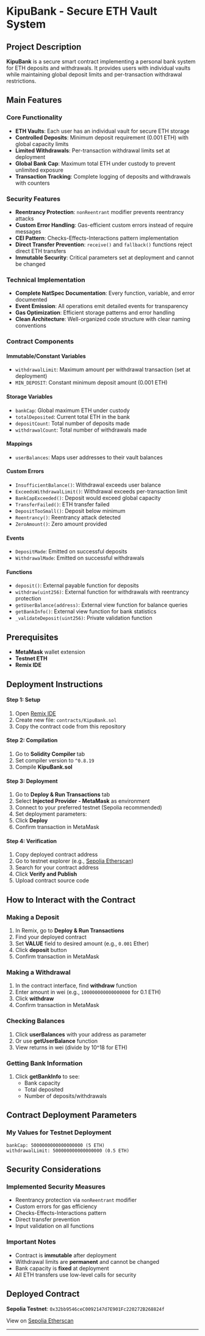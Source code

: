 # KipuBank - Secure ETH Vault System

## Project Description

**KipuBank** is a secure smart contract implementing a personal bank system for ETH deposits and withdrawals. It provides users with individual vaults while maintaining global deposit limits and per-transaction withdrawal restrictions.

## Main Features

### Core Functionality
- **ETH Vaults**: Each user has an individual vault for secure ETH storage
- **Controlled Deposits**: Minimum deposit requirement (0.001 ETH) with global capacity limits
- **Limited Withdrawals**: Per-transaction withdrawal limits set at deployment
- **Global Bank Cap**: Maximum total ETH under custody to prevent unlimited exposure
- **Transaction Tracking**: Complete logging of deposits and withdrawals with counters

### Security Features
- **Reentrancy Protection**: `nonReentrant` modifier prevents reentrancy attacks
- **Custom Error Handling**: Gas-efficient custom errors instead of require messages
- **CEI Pattern**: Checks-Effects-Interactions pattern implementation
- **Direct Transfer Prevention**: `receive()` and `fallback()` functions reject direct ETH transfers
- **Immutable Security**: Critical parameters set at deployment and cannot be changed

### Technical Implementation
- **Complete NatSpec Documentation**: Every function, variable, and error documented
- **Event Emission**: All operations emit detailed events for transparency
- **Gas Optimization**: Efficient storage patterns and error handling
- **Clean Architecture**: Well-organized code structure with clear naming conventions

### Contract Components

#### **Immutable/Constant Variables**
- `withdrawalLimit`: Maximum amount per withdrawal transaction (set at deployment)
- `MIN_DEPOSIT`: Constant minimum deposit amount (0.001 ETH)

#### **Storage Variables**
- `bankCap`: Global maximum ETH under custody
- `totalDeposited`: Current total ETH in the bank
- `depositCount`: Total number of deposits made
- `withdrawalCount`: Total number of withdrawals made

#### **Mappings**
- `userBalances`: Maps user addresses to their vault balances

#### **Custom Errors**
- `InsufficientBalance()`: Withdrawal exceeds user balance
- `ExceedsWithdrawalLimit()`: Withdrawal exceeds per-transaction limit
- `BankCapExceeded()`: Deposit would exceed global capacity
- `TransferFailed()`: ETH transfer failed
- `DepositTooSmall()`: Deposit below minimum
- `Reentrancy()`: Reentrancy attack detected
- `ZeroAmount()`: Zero amount provided

#### **Events**
- `DepositMade`: Emitted on successful deposits
- `WithdrawalMade`: Emitted on successful withdrawals

#### **Functions**
- `deposit()`: External payable function for deposits
- `withdraw(uint256)`: External function for withdrawals with reentrancy protection
- `getUserBalance(address)`: External view function for balance queries
- `getBankInfo()`: External view function for bank statistics
- `_validateDeposit(uint256)`: Private validation function

## Prerequisites

- **MetaMask** wallet extension
- **Testnet ETH** 
- **Remix IDE**

## Deployment Instructions

#### Step 1: Setup
1. Open [Remix IDE](https://remix.ethereum.org)
2. Create new file: `contracts/KipuBank.sol`
3. Copy the contract code from this repository

#### Step 2: Compilation
1. Go to **Solidity Compiler** tab
2. Set compiler version to `^0.8.19`
3. Compile **KipuBank.sol**

#### Step 3: Deployment
1. Go to **Deploy & Run Transactions** tab
2. Select **Injected Provider - MetaMask** as environment
3. Connect to your preferred testnet (Sepolia recommended)
4. Set deployment parameters:
5. Click **Deploy**
6. Confirm transaction in MetaMask

#### Step 4: Verification
1. Copy deployed contract address
2. Go to testnet explorer (e.g., [Sepolia Etherscan](https://sepolia.etherscan.io))
3. Search for your contract address
4. Click **Verify and Publish** 
5. Upload contract source code

## How to Interact with the Contract

### Making a Deposit
1. In Remix, go to **Deploy & Run Transactions**
2. Find your deployed contract
3. Set **VALUE** field to desired amount (e.g., `0.001` Ether)
4. Click **deposit** button
5. Confirm transaction in MetaMask

### Making a Withdrawal
1. In the contract interface, find **withdraw** function
2. Enter amount in wei (e.g., `100000000000000000` for 0.1 ETH)
3. Click **withdraw**
4. Confirm transaction in MetaMask

### Checking Balances
1. Click **userBalances** with your address as parameter
2. Or use **getUserBalance** function
3. View returns in wei (divide by 10^18 for ETH)

### Getting Bank Information
1. Click **getBankInfo** to see:
   - Bank capacity
   - Total deposited
   - Number of deposits/withdrawals

## Contract Deployment Parameters

### My Values for Testnet Deployment
```
bankCap: 5000000000000000000 (5 ETH)
withdrawalLimit: 500000000000000000 (0.5 ETH)
```

## Security Considerations

### Implemented Security Measures
- Reentrancy protection via `nonReentrant` modifier
- Custom errors for gas efficiency
- Checks-Effects-Interactions pattern
- Direct transfer prevention
- Input validation on all functions

### Important Notes
- Contract is **immutable** after deployment
- Withdrawal limits are **permanent** and cannot be changed
- Bank capacity is **fixed** at deployment
- All ETH transfers use low-level calls for security

## Deployed Contract

**Sepolia Testnet**: `0x32bb9546ceC0092147d7E901Fc220272B268824f`

View on [Sepolia Etherscan](https://sepolia.etherscan.io/address/0x32bb9546ceC0092147d7E901Fc220272B268824f)

---
